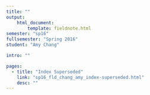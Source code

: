 ```yaml
---
title: ""
output:
    html_document:
        template: fieldnote.html
semester: "sp16"
fullsemester: "Spring 2016"
student: "Amy Chang"

intro: ""

pages:
  - title: "Index Superseded"
    link: "sp16_fld_chang_amy_index-superseded.html"
    desc: ""
---
```

